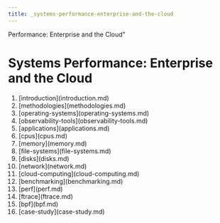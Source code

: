 ```yaml
---
title: _systems-performance-enterprise-and-the-cloud
---
```


Performance: Enterprise and the Cloud\"

# Systems Performance: Enterprise and the Cloud

1.  \[introduction](introduction.md)
2.  \[methodologies](methodologies.md)
3.  \[operating-systems](operating-systems.md)
4.  \[observability-tools](observability-tools.md)
5.  \[applications](applications.md)
6.  \[cpus](cpus.md)
7.  \[memory](memory.md)
8.  \[file-systems](file-systems.md)
9.  \[disks](disks.md)
10. \[network](network.md)
11. \[cloud-computing](cloud-computing.md)
12. \[benchmarking](benchmarking.md)
13. \[perf](perf.md)
14. \[ftrace](ftrace.md)
15. \[bpf](bpf.md)
16. \[case-study](case-study.md)
